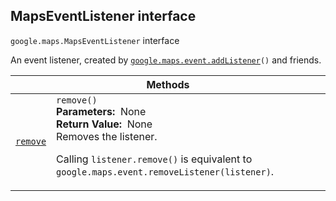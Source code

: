 
<h2 id="MapsEventListener">MapsEventListener interface</h2>
<p>
<code><span itemprop="path">google.maps</span>.<span itemprop="name">MapsEventListener</span></code>
interface
</p>
<p>An event listener, created by <code><a href="event.md">google.maps.event.addListener</a>()</code> and friends.</p>
<div class="devsite-table-wrapper"><table class="methods responsive" summary="interface MapsEventListener - Methods">
<thead>
<tr><th colspan="2">Methods</th>
</tr></thead>
<tbody>
<tr id="MapsEventListener.remove">
<td itemprop="property"><code><a class="secret-link" href="#MapsEventListener.remove"><span>remove</span></a></code></td>
<td><div><code>remove()</code></div>
<div class="desc"><strong>Parameters:</strong>&nbsp; None</div>
<div class="desc"><strong>Return Value:</strong>&nbsp; None</div>
<div class="desc">Removes the listener. <p>Calling <code>listener.remove()</code> is equivalent to <code>google.maps.event.removeListener(listener)</code>.</p></div></td>
</tr>
</tbody>
</table></div>
